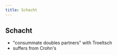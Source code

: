```yaml
---
title: Schacht
---
```


Schacht
-------

* "consummate doubles partners" with Troeltsch
* suffers from Crohn's